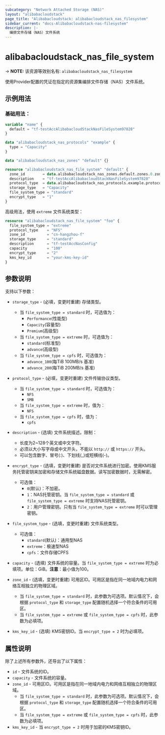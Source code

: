 ```yaml
---
subcategory: "Network Attached Storage (NAS)"
layout: "alibabacloudstack"
page_title: "Alibabacloudstack: alibabacloudstack_nas_filesystem"
sidebar_current: "docs-Alibabacloudstack-nas-filesystem"
description: |- 
  编排文件存储（NAS）文件系统
---
```


# alibabacloudstack_nas_file_system
-> **NOTE:** 该资源等效别名有: `alibabacloudstack_nas_filesystem`

使用Provider配置的凭证在指定的资源集编排文件存储（NAS）文件系统。

## 示例用法

### 基础用法：

```terraform
variable "name" {
  default = "tf-testAccAlibabacloudStackNasFileSystem97828"
}

data "alibabacloudstack_nas_protocols" "example" {
  type = "Capacity"
}

data "alibabacloudstack_nas_zones" "default" {}

resource "alibabacloudstack_nas_file_system" "default" {
  zone_id        = data.alibabacloudstack_nas_zones.default.zones.0.zone_id
  description    = "tf-testAccAlibabacloudStackNasFileSystem97828"
  protocol_type  = data.alibabacloudstack_nas_protocols.example.protocols.0
  storage_type   = "Capacity"
  file_system_type = "standard"
  encrypt_type   = "1"
}
```

高级用法，使用 `extreme` 文件系统类型：

```terraform
resource "alibabacloudstack_nas_file_system" "foo" {
  file_system_type = "extreme"
  protocol_type    = "NFS"
  zone_id          = "cn-hangzhou-f"
  storage_type     = "standard"
  description      = "tf-testAccNasConfig"
  capacity         = "100"
  encrypt_type     = "2"
  kms_key_id       = "your-kms-key-id"
}
```

## 参数说明

支持以下参数：

* `storage_type` - (必填，变更时重建) 存储类型。
  * 当 `file_system_type = standard` 时，可选值为：
    * `Performance`(性能型)
    * `Capacity`(容量型)
    * `Premium`(高级型)
  * 当 `file_system_type = extreme` 时，可选值为：
    * `standard`(标准型)
    * `advance`(高级型)
  * 当 `file_system_type = cpfs` 时，可选值为：
    * `advance_100`(每TiB 100MB/s 基准)
    * `advance_200`(每TiB 200MB/s 基准)

* `protocol_type` - (必填，变更时重建) 文件传输协议类型。
  * 当 `file_system_type = standard` 时，可选值为：
    * `NFS`
    * `SMB`
  * 当 `file_system_type = extreme` 时，值为：
    * `NFS`
  * 当 `file_system_type = cpfs` 时，值为：
    * `cpfs`

* `description` - (选填) 文件系统描述。限制：
  * 长度为2~128个英文或中文字符。
  * 必须以大小写字母或中文开头，不能以 `http://` 或 `https://` 开头。
  * 可以包含数字、冒号(:)、下划线(_)或短横线(-)。

* `encrypt_type` - (选填，变更时重建) 是否对文件系统进行加密。使用KMS服务托管密钥来加密和存储文件系统磁盘数据。读写加密数据时，无需解密。
  * 可选值：
    * `0`(默认)：不加密。
    * `1`：NAS托管密钥。当 `file_system_type = standard` 或 `file_system_type = extreme` 时支持NAS托管密钥。
    * `2`：用户管理密钥。只有当 `file_system_type = extreme` 时可以管理密钥。

* `file_system_type` - (选填，变更时重建) 文件系统类型。
  * 可选值：
    * `standard`(默认)：通用型NAS
    * `extreme`：极速型NAS
    * `cpfs`：文件存储CPFS

* `capacity` - (选填) 文件系统的容量。当 `file_system_type = extreme` 时为必填项。单位：GiB。**注意**：最小值为100。

* `zone_id` - (选填，变更时重建) 可用区ID。可用区是指在同一地域内电力和网络互相独立的物理区域。
  * 当 `file_system_type = standard` 时，此参数为可选项。默认情况下，会根据 `protocol_type` 和 `storage_type` 配置随机选择一个符合条件的可用区。
  * 当 `file_system_type = extreme` 或 `file_system_type = cpfs` 时，此参数为必填项。

* `kms_key_id` - (选填) KMS密钥ID。当 `encrypt_type = 2` 时为必填项。

## 属性说明

除了上述所有参数外，还导出了以下属性：

* `id` - 文件系统的ID。
* `capacity` - 文件系统的容量。
* `zone_id` - 可用区ID。可用区是指在同一地域内电力和网络互相独立的物理区域。
  * 当 `file_system_type = standard` 时，此参数为可选项。默认情况下，会根据 `protocol_type` 和 `storage_type` 配置随机选择一个符合条件的可用区。
  * 当 `file_system_type = extreme` 或 `file_system_type = cpfs` 时，此参数为必填项。
* `kms_key_id` - 当 `encrypt_type = 2` 时用于加密的KMS密钥ID。